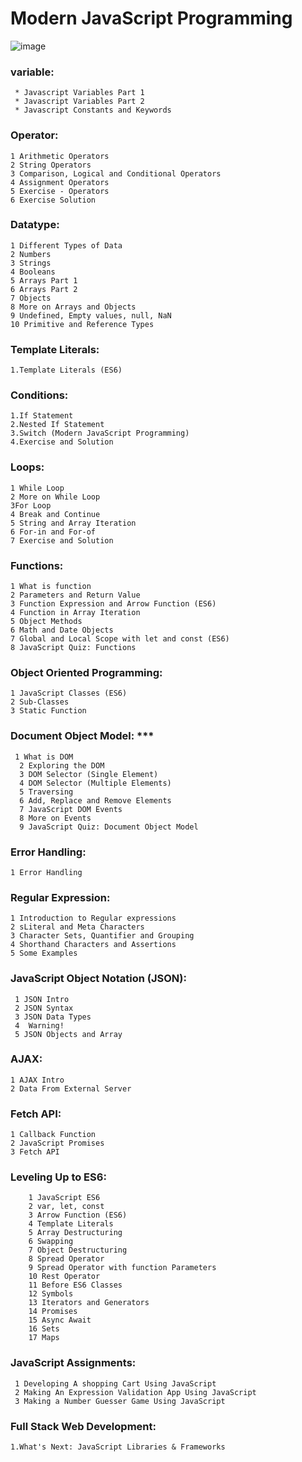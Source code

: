 # Modern JavaScript Programming 
![image](https://github.com/ADATYA/JavaScript-by-bohubrihi/assets/97549431/238e5cc4-edb9-4865-9d1a-2221587d0273)

  ### variable:
     * Javascript Variables Part 1
     * Javascript Variables Part 2
     * Javascript Constants and Keywords
     
### Operator:
    1 Arithmetic Operators
    2 String Operators
    3 Comparison, Logical and Conditional Operators
    4 Assignment Operators
    5 Exercise - Operators
    6 Exercise Solution
    
### Datatype:
    1 Different Types of Data
    2 Numbers
    3 Strings
    4 Booleans
    5 Arrays Part 1
    6 Arrays Part 2
    7 Objects
    8 More on Arrays and Objects
    9 Undefined, Empty values, null, NaN
    10 Primitive and Reference Types
    
### Template Literals:
    1.Template Literals (ES6)
    
### Conditions:
    1.If Statement
    2.Nested If Statement
    3.Switch (Modern JavaScript Programming)
    4.Exercise and Solution
    
### Loops:
    1 While Loop
    2 More on While Loop  
    3For Loop
    4 Break and Continue   
    5 String and Array Iteration   
    6 For-in and For-of  
    7 Exercise and Solution
    
### Functions:
    1 What is function 
    2 Parameters and Return Value 
    3 Function Expression and Arrow Function (ES6) 
    4 Function in Array Iteration  
    5 Object Methods    
    6 Math and Date Objects 
    7 Global and Local Scope with let and const (ES6)    
    8 JavaScript Quiz: Functions
    
### Object Oriented Programming:
    1 JavaScript Classes (ES6)
    2 Sub-Classes 
    3 Static Function
    
### Document Object Model: ***
     1 What is DOM
      2 Exploring the DOM
      3 DOM Selector (Single Element)
      4 DOM Selector (Multiple Elements)
      5 Traversing
      6 Add, Replace and Remove Elements
      7 JavaScript DOM Events
      8 More on Events
      9 JavaScript Quiz: Document Object Model
      
### Error Handling:
    1 Error Handling
    
### Regular Expression:
    1 Introduction to Regular expressions
    2 sLiteral and Meta Characters 
    3 Character Sets, Quantifier and Grouping
    4 Shorthand Characters and Assertions  
    5 Some Examples
    
### JavaScript Object Notation (JSON):
     1 JSON Intro    
     2 JSON Syntax
     3 JSON Data Types   
     4  Warning!
     5 JSON Objects and Array
     
### AJAX:
    1 AJAX Intro
    2 Data From External Server
    
### Fetch API:
    1 Callback Function
    2 JavaScript Promises
    3 Fetch API
    
### Leveling Up to ES6:
        1 JavaScript ES6
        2 var, let, const
        3 Arrow Function (ES6)
        4 Template Literals
        5 Array Destructuring
        6 Swapping
        7 Object Destructuring
        8 Spread Operator
        9 Spread Operator with function Parameters
        10 Rest Operator
        11 Before ES6 Classes
        12 Symbols
        13 Iterators and Generators
        14 Promises
        15 Async Await
        16 Sets
        17 Maps
        
### JavaScript Assignments:
     1 Developing A shopping Cart Using JavaScript     
     2 Making An Expression Validation App Using JavaScript 
     3 Making a Number Guesser Game Using JavaScript
     
### Full Stack Web Development:
    1.What's Next: JavaScript Libraries & Frameworks
